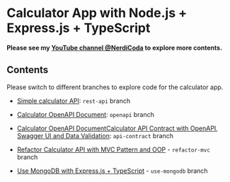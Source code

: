 # Calculator App with Node.js + Express.js + TypeScript

**Please see my [YouTube channel @NerdiCoda](https://www.youtube.com/@NerdiCoda) to explore more contents.**

## Contents

Please switch to different branches to explore code for the calculator app.

- [Simple calculator API](https://github.com/nerdicoda/calculator-rest-api/tree/rest-api): `rest-api` branch

- [Calculator OpenAPI Document](https://github.com/nerdicoda/calculator-rest-api/tree/openapi): `openapi` branch

- [Calculator OpenAPI DocumentCalculator API Contract with OpenAPI, Swagger UI and Data Validation](https://github.com/nerdicoda/calculator-rest-api/tree/api-contract): `api-contract` branch

- [Refactor Calculator API with MVC Pattern and OOP](https://github.com/nerdicoda/calculator-rest-api/tree/refactor-mvc) - `refactor-mvc` branch

- [Use MongoDB with Express.js + TypeScript](https://github.com/nerdicoda/calculator-rest-api/tree/use-mongodb) - `use-mongodb` branch
